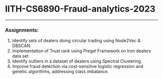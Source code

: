 # IITH-CS6890-Fraud-analytics-2023

---

### Assignments:

1. Identify sets of dealers doing circular trading using Node2Vec & DBSCAN.
2. Implementation of Trust rank using Pregel Framework on Iron dealers data set
3. Identify outliers in a dataset of dealers using Spectral Clustering.
4. Improve fraud detection via cost-sensitive logistic regression and genetic algorithms, addressing class imbalance. 
